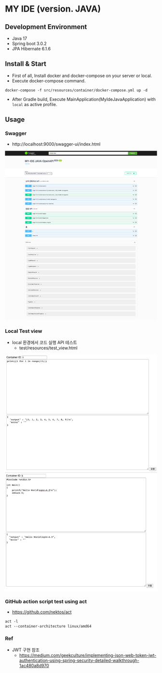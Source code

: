 # MY IDE (version. JAVA)


## Development Environment
* Java 17
* Spring boot 3.0.2
* JPA Hibernate 6.1.6


## Install & Start
* First of all, Install docker and docker-compose on your server or local.
* Execute docker-compose command. 
```shell
docker-compose -f src/resources/container/docker-compose.yml up -d
```
* After Gradle build, Execute MainApplication(MyIdeJavaApplication) with `local` as active profile.


## Usage
### Swagger
* http://localhost:9000/swagger-ui/index.html

![](.README_images/1241e6dc.png)

### Local Test view
* local 환경에서 코드 실행 API 테스트
  * test/resources/test_view.html

![](.README_images/faf642de.png)
![](.README_images/a4616146.png)


### GitHub action script test using act
* https://github.com/nektos/act
```shell
act -l
act --container-architecture linux/amd64
```

### Ref
* JWT 구현 참조
  * https://medium.com/geekculture/implementing-json-web-token-jwt-authentication-using-spring-security-detailed-walkthrough-1ac480a8d970